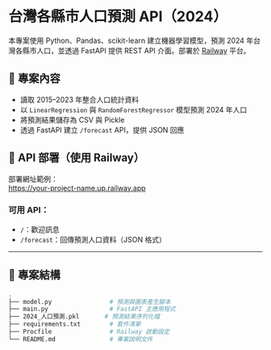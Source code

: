 # 台灣各縣市人口預測 API（2024）

本專案使用 Python、Pandas、scikit-learn 建立機器學習模型，預測 2024 年台灣各縣市人口，並透過 FastAPI 提供 REST API 介面。部署於 [Railway](https://railway.app/) 平台。

## 🧠 專案內容

- 讀取 2015–2023 年整合人口統計資料
- 以 `LinearRegression` 與 `RandomForestRegressor` 模型預測 2024 年人口
- 將預測結果儲存為 CSV 與 Pickle
- 透過 FastAPI 建立 `/forecast` API，提供 JSON 回應

## 🚀 API 部署（使用 Railway）

部署網址範例：  
https://your-project-name.up.railway.app

### 可用 API：

- `/`：歡迎訊息  
- `/forecast`：回傳預測人口資料（JSON 格式）

---

## 🧾 專案結構

```bash
.
├── model.py                # 預測與圖表產生腳本
├── main.py                 # FastAPI 主應用程式
├── 2024_人口預測.pkl       # 預測結果序列化檔
├── requirements.txt        # 套件清單
├── Procfile                # Railway 啟動設定
└── README.md               # 專案說明文件
